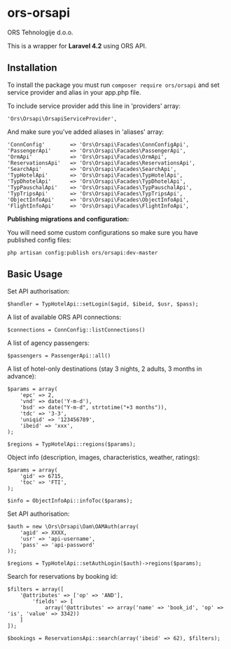 # ors-orsapi
ORS Tehnologije d.o.o.

This is a wrapper for **Laravel 4.2** using ORS API.

## Installation

To install the package you must run ``composer require ors/orsapi`` and set service provider and alias in your app.php file.

To include service provider add this line in 'providers' array:

	'Ors\Orsapi\OrsapiServiceProvider',

And make sure you've added aliases in 'aliases' array:

	'ConnConfig'		=> 'Ors\Orsapi\Facades\ConnConfigApi',
	'PassengerApi'		=> 'Ors\Orsapi\Facades\PassengerApi',
	'OrmApi'			=> 'Ors\Orsapi\Facades\OrmApi',
	'ReservationsApi'	=> 'Ors\Orsapi\Facades\ReservationsApi',
	'SearchApi'			=> 'Ors\Orsapi\Facades\SearchApi',
	'TypHotelApi'		=> 'Ors\Orsapi\Facades\TypHotelApi',
	'TypDhotelApi'		=> 'Ors\Orsapi\Facades\TypDhotelApi',
	'TypPauschalApi'	=> 'Ors\Orsapi\Facades\TypPauschalApi',
	'TypTripsApi'		=> 'Ors\Orsapi\Facades\TypTripsApi',
	'ObjectInfoApi'		=> 'Ors\Orsapi\Facades\ObjectInfoApi',
	'FlightInfoApi'		=> 'Ors\Orsapi\Facades\FlightInfoApi',
  
**Publishing migrations and configuration:**

You will need some custom configurations so make sure you have published config files:

	php artisan config:publish ors/orsapi:dev-master

## Basic Usage

Set API authorisation:
	
	$handler = TypHotelApi::setLogin($agid, $ibeid, $usr, $pass);


A list of available ORS API connections:

	$connections = ConnConfig::listConnections()

A list of agency passengers:

	$passengers = PassengerApi::all()

A list of hotel-only destinations (stay 3 nights, 2 adults, 3 months in advance):

	$params = array(
		'epc' => 2,
		'vnd' => date('Y-m-d'),
		'bsd' => date("Y-m-d", strtotime("+3 months")),
		'tdc' => '3-3',
		'uniqid' => '123456789',
		'ibeid' => 'xxx',
	);
	
	$regions = TypHotelApi::regions($params);
	
Object info (description, images, characteristics, weather, ratings):

	$params = array(
		'gid' => 6715,
		'toc' => 'FTI',
	);
	
	$info = ObjectInfoApi::infoToc($params);
	
Set API authorisation:

	$auth = new \Ors\Orsapi\Oam\OAMAuth(array(
		'agid' => XXXX, 
		'usr' => 'api-username', 
		'pass' => 'api-password'
	));
	
	$regions = TypHotelApi::setAuthLogin($auth)->regions($params);
	
Search for reservations by booking id:

	$filters = array([
		'@attributes' => ['op' => 'AND'],
			'fields' => [
				array('@attributes' => array('name' => 'book_id', 'op' => 'is', 'value' => 3342))			
		]
	]);
	
	$bookings = ReservationsApi::search(array('ibeid' => 62), $filters);
	